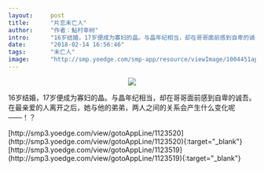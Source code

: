 ```yaml
---
layout:     post
title:      "片恋未亡人"
author:     "作者：鮎村幸树"
intro:      "16岁结婚，17岁便成为寡妇的晶。与晶年纪相当，却在哥哥面前感到自卑的诚吾。在最亲爱的人离开之后，她与他的弟弟，两人之间的关系会产生什么变化呢——！？"
date:       "2018-02-14 16:56:46"
tags:       "未亡人"
image:      "http://smp.yoedge.com/smp-app/resource/viewImage/1004451appline.png"
---
```

<div style="text-align: center">
<p><img src="http://smp.yoedge.com/smp-app/resource/viewImage/1004451appline.png"/></p>
</div>
<p class="post-meta">
<span>16岁结婚，17岁便成为寡妇的晶。与晶年纪相当，却在哥哥面前感到自卑的诚吾。在最亲爱的人离开之后，她与他的弟弟，两人之间的关系会产生什么变化呢——！？</span>
</p>
[http://smp3.yoedge.com/view/gotoAppLine/1123520](http://smp3.yoedge.com/view/gotoAppLine/1123520){:target="_blank"}
[http://smp3.yoedge.com/view/gotoAppLine/1123519](http://smp3.yoedge.com/view/gotoAppLine/1123519){:target="_blank"}


